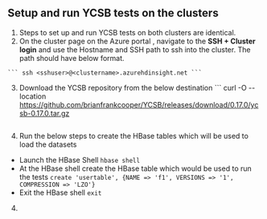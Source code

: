 ## Setup and run YCSB tests on the clusters

 1. Steps to set up and run YCSB tests on both clusters are identical. 
  2. On the cluster page on the Azure portal , navigate to the **SSH + Cluster login** and use the Hostname and SSH path to ssh into the
    cluster.  The path should have below format. 
    
    ``` ssh <sshuser>@<clustername>.azurehdinsight.net ```
3. Download the YCSB repository from the below destination  ``` curl -O --location https://github.com/brianfrankcooper/YCSB/releases/download/0.17.0/ycsb-0.17.0.tar.gz
    ```
 3. Run the below steps to create the HBase tables which will be used to load the datasets
 
 - Launch the HBase Shell
```hbase shell ```
- At the HBase shell create the HBase table which would be used to run the tests 
```create 'usertable', {NAME => 'f1', VERSIONS => '1', COMPRESSION => 'LZO'}```
- Exit the HBase shell
```exit```

4. 






<!--stackedit_data:
eyJoaXN0b3J5IjpbMTU0MjA4NDkyNCwtMTU2MTM4MzI3MywxNT
QyMTMzNzAsMTUxMTIxMjI5Nl19
-->